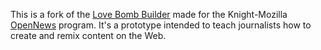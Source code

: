 This is a fork of the [Love Bomb Builder](https://github.com/toolness/lovebomb.me) made for the Knight-Mozilla [OpenNews](http://www.mozillaopennews.org/) program. It's a prototype intended to teach journalists how to create and remix content on the Web.
